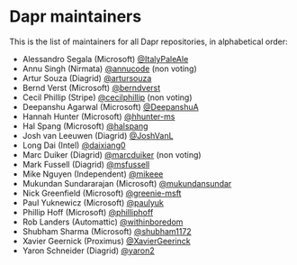 # Dapr maintainers

This is the list of maintainers for all Dapr repositories, in alphabetical order:

- Alessandro Segala (Microsoft) [@ItalyPaleAle](https://github.com/ItalyPaleAle)
- Annu Singh (Nirmata) [@annucode](https://github.com/annucode) (non voting)
- Artur Souza (Diagrid) [@artursouza](https://github.com/artursouza)
- Bernd Verst (Microsoft) [@berndverst](https://github.com/berndverst)
- Cecil Phillip (Stripe) [@cecilphillip](https://github.com/cecilphillip) (non voting)
- Deepanshu Agarwal (Microsoft) [@DeepanshuA](https://github.com/DeepanshuA)
- Hannah Hunter (Microsoft) [@hhunter-ms](https://github.com/hhunter-ms)
- Hal Spang (Microsoft) [@halspang](https://github.com/halspang)
- Josh van Leeuwen (Diagrid) [@JoshVanL](https://github.com/JoshVanL)
- Long Dai (Intel) [@daixiang0](https://github.com/daixiang0)
- Marc Duiker (Diagrid) [@marcduiker](https://github.com/marcduiker) (non voting)
- Mark Fussell (Diagrid) [@msfussell](https://github.com/msfussell)
- Mike Nguyen (Independent) [@mikeee](https://github.com/mikeee)
- Mukundan Sundararajan (Microsoft) [@mukundansundar](https://github.com/mukundansundar)
- Nick Greenfield (Microsoft) [@greenie-msft](https://github.com/greenie-msft)
- Paul Yuknewicz (Microsoft) [@paulyuk](https://github.com/paulyuk)
- Phillip Hoff (Microsoft) [@philliphoff](https://github.com/philliphoff)
- Rob Landers (Automattic) [@withinboredom](https://github.com/withinboredom)
- Shubham Sharma (Microsoft) [@shubham1172](https://github.com/shubham1172)
- Xavier Geernick (Proximus) [@XavierGeerinck](https://github.com/XavierGeerinck)
- Yaron Schneider (Diagrid) [@yaron2](https://github.com/yaron2)
